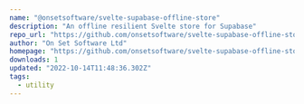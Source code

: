 ```yaml
---
name: "@onsetsoftware/svelte-supabase-offline-store"
description: "An offline resilient Svelte store for Supabase"
repo_url: "https://github.com/onsetsoftware/svelte-supabase-offline-store"
author: "On Set Software Ltd"
homepage: "https://github.com/onsetsoftware/svelte-supabase-offline-store#readme"
downloads: 1
updated: "2022-10-14T11:48:36.302Z"
tags: 
  - utility
---
```

